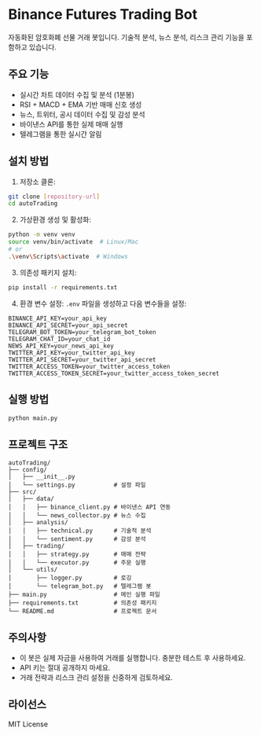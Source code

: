 # Binance Futures Trading Bot

자동화된 암호화폐 선물 거래 봇입니다. 기술적 분석, 뉴스 분석, 리스크 관리 기능을 포함하고 있습니다.

## 주요 기능

- 실시간 차트 데이터 수집 및 분석 (1분봉)
- RSI + MACD + EMA 기반 매매 신호 생성
- 뉴스, 트위터, 공시 데이터 수집 및 감성 분석
- 바이낸스 API를 통한 실제 매매 실행
- 텔레그램을 통한 실시간 알림

## 설치 방법

1. 저장소 클론:

```bash
git clone [repository-url]
cd autoTrading
```

2. 가상환경 생성 및 활성화:

```bash
python -m venv venv
source venv/bin/activate  # Linux/Mac
# or
.\venv\Scripts\activate  # Windows
```

3. 의존성 패키지 설치:

```bash
pip install -r requirements.txt
```

4. 환경 변수 설정:
   `.env` 파일을 생성하고 다음 변수들을 설정:

```
BINANCE_API_KEY=your_api_key
BINANCE_API_SECRET=your_api_secret
TELEGRAM_BOT_TOKEN=your_telegram_bot_token
TELEGRAM_CHAT_ID=your_chat_id
NEWS_API_KEY=your_news_api_key
TWITTER_API_KEY=your_twitter_api_key
TWITTER_API_SECRET=your_twitter_api_secret
TWITTER_ACCESS_TOKEN=your_twitter_access_token
TWITTER_ACCESS_TOKEN_SECRET=your_twitter_access_token_secret
```

## 실행 방법

```bash
python main.py
```

## 프로젝트 구조

```
autoTrading/
├── config/
│   ├── __init__.py
│   └── settings.py           # 설정 파일
├── src/
│   ├── data/
│   │   ├── binance_client.py # 바이낸스 API 연동
│   │   └── news_collector.py # 뉴스 수집
│   ├── analysis/
│   │   ├── technical.py      # 기술적 분석
│   │   └── sentiment.py      # 감성 분석
│   ├── trading/
│   │   ├── strategy.py       # 매매 전략
│   │   └── executor.py       # 주문 실행
│   └── utils/
│       ├── logger.py         # 로깅
│       └── telegram_bot.py   # 텔레그램 봇
├── main.py                   # 메인 실행 파일
├── requirements.txt          # 의존성 패키지
└── README.md                 # 프로젝트 문서
```

## 주의사항

- 이 봇은 실제 자금을 사용하여 거래를 실행합니다. 충분한 테스트 후 사용하세요.
- API 키는 절대 공개하지 마세요.
- 거래 전략과 리스크 관리 설정을 신중하게 검토하세요.

## 라이선스

MIT License
